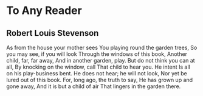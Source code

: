 # To Any Reader
## Robert Louis Stevenson
As from the house your mother sees
You playing round the garden trees,
So you may see, if you will look
Through the windows of this book,
Another child, far, far away,
And in another garden, play.
But do not think you can at all,
By knocking on the window, call
That child to hear you. He intent
Is all on his play-business bent.
He does not hear; he will not look,
Nor yet be lured out of this book.
For, long ago, the truth to say,
He has grown up and gone away,
And it is but a child of air
That lingers in the garden there.